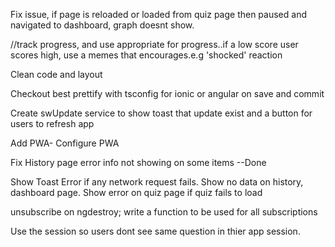 Fix issue, if page is reloaded or loaded from quiz page then paused and navigated to dashboard, graph doesnt show.


  //track progress, and use appropriate for progress..if a low score user scores high, use a memes that encourages.e.g 'shocked' reaction

Clean code and layout

Checkout best prettify with tsconfig for ionic or angular on save and commit


Create swUpdate service to show toast that update exist and a button for users to refresh app

Add PWA- Configure PWA

Fix History page error info not showing on some items --Done


Show Toast Error if any network request fails.
Show no data on history, dashboard page. Show error on quiz page if quiz fails to load


unsubscribe on ngdestroy; write a  function to be used for all subscriptions

Use the session so users dont see same question in thier app session.






